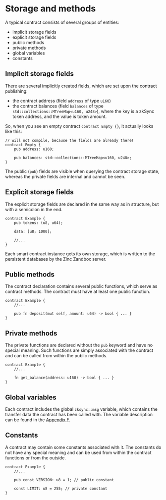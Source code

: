 # Storage and methods

A typical contract consists of several groups of entities:

- implicit storage fields
- explicit storage fields
- public methods
- private methods
- global variables
- constants

## Implicit storage fields

There are several implicitly created fields, which are set upon the contract publishing:

- the contract address (field `address` of type `u160`)
- the contract balances (field `balances` of type `std::collections::MTreeMap<u160, u248>`),
where the key is a zkSync token address, and the value is token amount.

So, when you see an empty contract `contract Empty {}`, it actually looks like this:

```rust,no_run,noplaypen
// will not compile, because the fields are already there!
contract Empty {
    pub address: u160;

    pub balances: std::collections::MTreeMap<u160, u248>;
}
```

The public (`pub`) fields are visible when querying the contract storage state,
whereas the private fields are internal and cannot be seen.

## Explicit storage fields

The explicit storage fields are declared in the same way as in structure, but with
a semicolon in the end.

```rust,no_run,noplaypen
contract Example {
    pub tokens: (u8, u64);

    data: [u8; 1000];

    //...
}
```

Each smart contract instance gets its own storage, which is written to the
persistent databases by the Zinc Zandbox server.

## Public methods

The contract declaration contains several public functions, which serve as
contract methods. The contract must have at least one public function.

```rust,no_run,noplaypen
contract Example {
    //...

    pub fn deposit(mut self, amount: u64) -> bool { ... }
}
```

## Private methods

The private functions are declared without the `pub` keyword and have no
special meaning. Such functions are simply associated with the contract and
can be called from within the public methods.

```rust,no_run,noplaypen
contract Example {
    //...

    fn get_balance(address: u160) -> bool { ... }
}
```

## Global variables

Each contract includes the global `zksync::msg` variable, which contains the
transfer data the contract has been called with. The variable description can
be found in the [Appendix F](../appendix/F-zksync-library.md).

## Constants

A contract may contain some constants associated with it. The constants do not
have any special meaning and can be used from within the contract functions or
from the outside.

```rust,no_run,noplaypen
contract Example {
    //...

    pub const VERSION: u8 = 1; // public constant 

    const LIMIT: u8 = 255; // private constant
}
```
